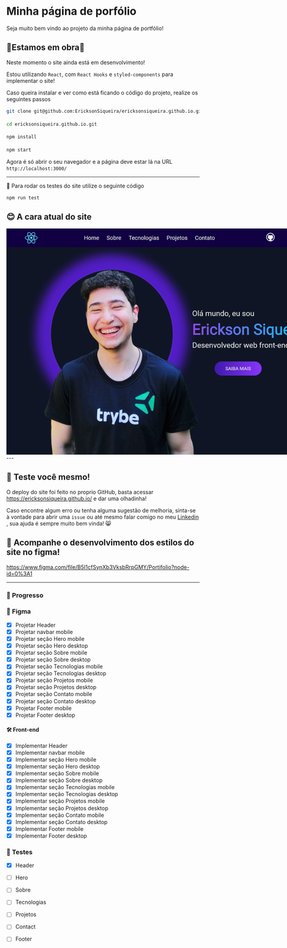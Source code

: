 # Minha página de porfólio

Seja muito bem vindo ao projeto da minha página de portfólio!

## 🚧Estamos em obra🚧

Neste momento o site ainda está em desenvolvimento! 

Estou utilizando `React`, com `React Hooks` e `styled-components` para implementar o site!

Caso queira instalar e ver como está ficando o código do projeto, realize os seguintes passos


```bash
git clone git@github.com:EricksonSiqueira/ericksonsiqueira.github.io.git

cd ericksonsiqueira.github.io.git

npm install

npm start
````
Agora é só abrir o seu navegador e  a página deve estar lá na URL `http://localhost:3000/`

---
🧪 Para rodar os testes do site utilize o seguinte código
```bash
npm run test
```

## 😊 A cara atual do site

<section style="width: 1200px">
  <div style="display: flex">
    <img src="./readme-midias/site.png" alt="Login page" width="70%">
    <img src="./readme-midias/site-cel.png" alt="Project running gif" width="28%" >
  </div>
</section>
---

## 🧪 Teste você mesmo!
O deploy do site foi feito no proprio GitHub, basta acessar https://ericksonsiqueira.github.io/ e dar uma olhadinha!

Caso encontre algum erro ou tenha alguma sugestão de melhoria, sinta-se à vontade para abrir uma `issue` ou até mesmo falar comigo no meu [Linkedin](https://www.linkedin.com/in/ericksonsiqueira/) , sua ajuda é sempre muito bem vinda! 😸

## 🎀 Acompanhe o desenvolvimento dos estilos do site no figma!
https://www.figma.com/file/B5I1cfSynXb3VksbRrpGMY/Portifolio?node-id=0%3A1

---

### 📝 Progresso

### 🎀 Figma
- [x] Projetar Header
- [x] Projetar navbar mobile
- [x] Projetar seção Hero mobile
- [x] Projetar seção Hero desktop
- [x] Projetar seção Sobre mobile
- [x] Projetar seção Sobre desktop
- [x] Projetar seção Tecnologias mobile
- [x] Projetar seção Tecnologias desktop
- [x] Projetar seção Projetos mobile
- [x] Projetar seção Projetos desktop
- [x] Projetar seção Contato mobile
- [x] Projetar seção Contato desktop
- [x] Projetar Footer mobile
- [x] Projetar Footer desktop

#### 🛠️ Front-end
- [x] Implementar Header
- [x] Implementar navbar mobile
- [x] Implementar seção Hero mobile
- [x] Implementar seção Hero desktop
- [x] Implementar seção Sobre mobile
- [x] Implementar seção Sobre desktop
- [x] Implementar seção Tecnologias mobile
- [x] Implementar seção Tecnologias desktop
- [x] Implementar seção Projetos mobile
- [x] Implementar seção Projetos desktop
- [x] Implementar seção Contato mobile
- [x] Implementar seção Contato desktop
- [x] Implementar Footer mobile
- [x] Implementar Footer desktop

### 🧪 Testes
- [x] Header
- [ ] Hero
- [ ] Sobre
- [ ] Tecnologias
- [ ] Projetos
- [ ] Contact
- [ ] Footer

